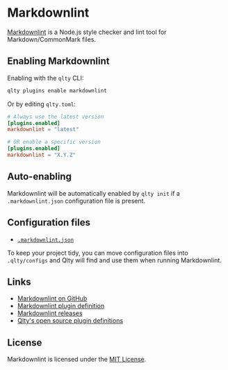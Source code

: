 # Markdownlint

[Markdownlint](https://github.com/davidanson/markdownlint) is a Node.js style checker and lint tool for Markdown/CommonMark files.

## Enabling Markdownlint

Enabling with the `qlty` CLI:

```bash
qlty plugins enable markdownlint
```

Or by editing `qlty.toml`:

```toml
# Always use the latest version
[plugins.enabled]
markdownlint = "latest"

# OR enable a specific version
[plugins.enabled]
markdownlint = "X.Y.Z"
```

## Auto-enabling

Markdownlint will be automatically enabled by `qlty init` if a `.markdownlint.json` configuration file is present.

## Configuration files

- [`.markdownlint.json`](https://github.com/DavidAnson/markdownlint?tab=readme-ov-file#config)

To keep your project tidy, you can move configuration files into `.qlty/configs` and Qlty will find and use them when running Markdownlint.

## Links

- [Markdownlint on GitHub](https://github.com/davidanson/markdownlint)
- [Markdownlint plugin definition](https://github.com/qltyai/plugins/tree/main/linters/markdownlint)
- [Markdownlint releases](https://github.com/DavidAnson/markdownlint/blob/main/CHANGELOG.md)
- [Qlty's open source plugin definitions](https://github.com/qltyai/plugins)

## License

Markdownlint is licensed under the [MIT License](https://github.com/DavidAnson/markdownlint/blob/main/LICENSE).
